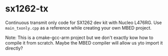 # sx1262-tx

Continuous transmit only code for SX1262 dev kit with Nucleo L476RG. Use `main_txonly.cpp` as a reference while creating your own MBED project.

Note: This is a cmake-gcc-arm project but we don't exactly kow how to compile it from scratch. Maybe the MBED compiler will allow us yto import it directly?